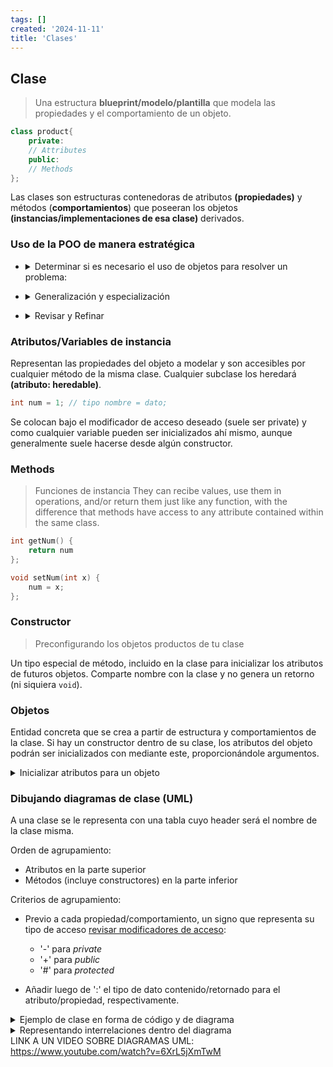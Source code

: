 ```yaml
---
tags: []
created: '2024-11-11'
title: 'Clases'
---
```

## Clase
> Una estructura **blueprint/modelo/plantilla** que modela las propiedades y el comportamiento de un objeto.

```cpp
class product{
    private:
    // Attributes
    public:
    // Methods
};
```
Las clases son estructuras contenedoras de atributos **(propiedades)** y métodos (**comportamientos**) que poseeran los objetos **(instancias/implementaciones de esa clase)** derivados.
### Uso de la POO de manera estratégica
- <details markdown='1'><summary>Determinar si es necesario el uso de objetos para resolver un problema:</summary>
    
  - ¿Hay **entidades relevantes** participando del problema? (_**Determinando clases**_)
  - Para cada entidad identificada, ¿Qué **propiedades** de esta entidad son **relevantes**? (_**Determinando atributos**_)
  - Para cada entidad identificada, ¿Qué **acciones** debería realizar? (**_Determinando métodos_**)
  
  > Finalmente plasmar una solución al problema que comprenda la dinámica entre las distintas clases.
</details>

- <details markdown='1'><summary>Generalización y especialización</summary>

  **Generalización**: el uso de clases **(superclases)** que contengan las propiedades y comportamientos que **heredaran** sus **subclases**, evitando así reescribir código (y complicarlo) de manera innecesaria.

  **Especialización**: aprovechamiento de subclases para crear **objetos específicos** que además de contener las propiedades y comportamientos comunes (provistos en la superclase), considerarán **otras propiedades/comportamientos** que les permitirán una **singularidad** como objeto.
</details>


- <details markdown='1'><summary>Revisar y Refinar</summary>

  Nunca esta demás revisar que el diseño de tus objetos y clases sea el óptimo. **Evita la redundancia entre clases** (Principio de Responsabilidad Única). Queremos el mejor código para mantenerlo de manera fácil en el futuro.
</details>

### Atributos/Variables de instancia

Representan las propiedades del objeto a modelar y son accesibles por cualquier método de la misma clase. Cualquier subclase los heredará **(atributo: heredable)**.
```cpp
int num = 1; // tipo nombre = dato;
```
Se colocan bajo el modificador de acceso deseado (suele ser private) y como cualquier variable pueden ser inicializados ahí mismo, aunque generalmente suele hacerse desde algún constructor.

### Methods
> Funciones de instancia
They can recibe values, use them in operations, and/or return them just like any function, with the difference that methods have access to any attribute contained within the same class.

```cpp
int getNum() {
    return num
};

void setNum(int x) {
    num = x;
};
```
### Constructor
> Preconfigurando los objetos productos de tu clase 

Un tipo especial de método, incluido en la clase para inicializar los atributos de futuros objetos. Comparte nombre con la clase y no genera un retorno (ni siquiera `void`). 
### Objetos
Entidad concreta que se crea a partir de estructura y comportamientos de la clase. Si hay un constructor dentro de su clase, los atributos del objeto podrán ser inicializados con mediante este, proporcionándole argumentos.

<details markdown='1'><summary>Inicializar atributos para un objeto</summary>

En clases como esta:

```
class Perro{
    private:
        string nombre;
        int edad;
        double peso;
    public:
        void alimentar(int cantidad_alimento){};
        Perro(string n, int e, double p) : nombre(n), edad(e), peso(p) {};
        //Un constructor puede tener valores por defecto
        Perro(string n=,"Unknown" int e=0, double p=0.0 : nombre(n), edad(e), peso(p) {};
};
```
Maneras de inicializar atributos de nuestros objetos:
- Usando su constructor:
  
  `Perro miPerro("Terry", 4, 36.9)`
- Directamente desde su declaración en la clase:
  ```
  class Perro{
      nombre="Unknown";
      edad=0;
      peso=0.0;
  }
  ```
- Asignar los valores manualmente:
  ```
    Perro miPerro;
    miPerro.nombre="Terry";
    miPerro.edad=4;
    miPerro.peso=36.9
  ```
</details>

### Dibujando diagramas de clase (UML)
A una clase se le representa con una tabla cuyo header será el nombre de la clase misma.

Orden de agrupamiento: 
- Atributos en la parte superior
- Métodos (incluye constructores) en la parte inferior

Criterios de agrupamiento:
- Previo a cada propiedad/comportamiento, un signo que representa su tipo de acceso [revisar modificadores de acceso](https://github.com/A01707310/PrincipiosDeCpp/blob/main/Pilares%20de%20POO.md#encapsulaci%C3%B3n): 

  - '-' para _private_
  - '+' para _public_
  - '#' para _protected_

- Añadir luego de ':' el tipo de dato contenido/retornado para el atributo/propiedad, respectivamente.

<details markdown='1'><summary>Ejemplo de clase en forma de código y de diagrama</summary>

```
class Perro{
    private:
        string nombre;
        int edad;
        double peso;
    public:
        void alimentar(int cantidad_alimento){};
};
```
|Perro|
|:--
|-----------------Atributos------------------|
|- nombre : string|
|- edad : int|
|- peso : double|
|- cantidad_alimento : int|
|-----------------Métodos------------------|
|+ alimentar(cantidad_alimento : int) : void|

</details>


<details markdown='1'><summary>Representando interrelaciones dentro del diagrama</summary>
  
  - Asociación: línea sólida. Indica que hay relación entre los objetos de dos clases.
  - Agregación: línea sólida con rombo abierto (pegado a la clase receptora). Representa dentro de una clase, el recibir un objeto previamente construido (y por tanto independiente) a esta.
  - Composición: línea sólida con rombo cerrado (pegado a la clase contenedora). Representa objetos contenidos dentro de objetos contenedores (lo contenido no puede existir sin su contenedor).
  - Herencia: línea sólida con triángulo hueco (el triángulo pegado a la superclase). Representa clases que heredan propiedades y métodos de otra (una superclase).
  - Realización: línea discontinua con triángulo hueco.
  - Línea discontinua con flecha: Dependencia (una clase depende de otra clase, indicando que un cambio en una puede afectar a la otra)
</details

LINK A UN VIDEO SOBRE DIAGRAMAS UML: https://www.youtube.com/watch?v=6XrL5jXmTwM
